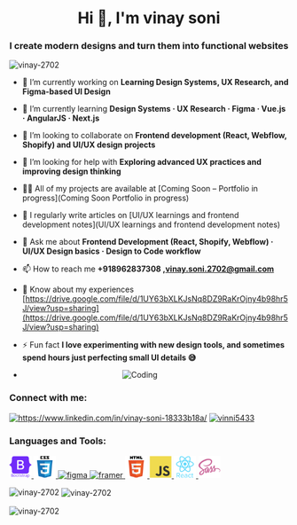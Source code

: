 <h1 align="center">Hi 👋, I'm vinay soni</h1>
<h3 align="center">I create modern designs and turn them into functional websites</h3>



<p align="left"> <img src="https://komarev.com/ghpvc/?username=vinay-2702&label=Profile%20views&color=0e75b6&style=flat" alt="vinay-2702" /> </p>

- 🔭 I’m currently working on **Learning Design Systems, UX Research, and Figma-based UI Design**

- 🌱 I’m currently learning **Design Systems · UX Research · Figma · Vue.js · AngularJS · Next.js**

- 👯 I’m looking to collaborate on **Frontend development (React, Webflow, Shopify) and UI/UX design projects**

- 🤝 I’m looking for help with **Exploring advanced UX practices and improving design thinking**

- 👨‍💻 All of my projects are available at [Coming Soon – Portfolio in progress](Coming Soon Portfolio in progress)

- 📝 I regularly write articles on [UI/UX learnings and frontend development notes](UI/UX learnings and frontend development notes)

- 💬 Ask me about **Frontend Development (React, Shopify, Webflow) · UI/UX Design basics · Design to Code workflow**

- 📫 How to reach me **+918962837308 ,vinay.soni.2702@gmail.com**

- 📄 Know about my experiences [https://drive.google.com/file/d/1UY63bXLKJsNq8DZ9RaKrOjny4b98hr5J/view?usp=sharing](https://drive.google.com/file/d/1UY63bXLKJsNq8DZ9RaKrOjny4b98hr5J/view?usp=sharing)

- ⚡ Fun fact **I love experimenting with new design tools, and sometimes spend hours just perfecting small UI details 😅**

- <img align="right" alt="Coding" width="300" src="https://i.gifer.com/3Bw6.gif"/>

<h3 align="left">Connect with me:</h3>
<p align="left">
<a href="https://linkedin.com/in/https://www.linkedin.com/in/vinay-soni-18333b18a/" target="blank"><img align="center" src="https://raw.githubusercontent.com/rahuldkjain/github-profile-readme-generator/master/src/images/icons/Social/linked-in-alt.svg" alt="https://www.linkedin.com/in/vinay-soni-18333b18a/" height="30" width="40" /></a>
<a href="https://discord.gg/vinni5433" target="blank"><img align="center" src="https://raw.githubusercontent.com/rahuldkjain/github-profile-readme-generator/master/src/images/icons/Social/discord.svg" alt="vinni5433" height="30" width="40" /></a>
</p>

<h3 align="left">Languages and Tools:</h3>
<p align="left"> <a href="https://getbootstrap.com" target="_blank" rel="noreferrer"> <img src="https://raw.githubusercontent.com/devicons/devicon/master/icons/bootstrap/bootstrap-plain-wordmark.svg" alt="bootstrap" width="40" height="40"/> </a> <a href="https://www.w3schools.com/css/" target="_blank" rel="noreferrer"> <img src="https://raw.githubusercontent.com/devicons/devicon/master/icons/css3/css3-original-wordmark.svg" alt="css3" width="40" height="40"/> </a> <a href="https://www.figma.com/" target="_blank" rel="noreferrer"> <img src="https://www.vectorlogo.zone/logos/figma/figma-icon.svg" alt="figma" width="40" height="40"/> </a> <a href="https://www.framer.com/" target="_blank" rel="noreferrer"> <img src="https://www.vectorlogo.zone/logos/framer/framer-icon.svg" alt="framer" width="40" height="40"/> </a> <a href="https://www.w3.org/html/" target="_blank" rel="noreferrer"> <img src="https://raw.githubusercontent.com/devicons/devicon/master/icons/html5/html5-original-wordmark.svg" alt="html5" width="40" height="40"/> </a> <a href="https://developer.mozilla.org/en-US/docs/Web/JavaScript" target="_blank" rel="noreferrer"> <img src="https://raw.githubusercontent.com/devicons/devicon/master/icons/javascript/javascript-original.svg" alt="javascript" width="40" height="40"/> </a> <a href="https://reactjs.org/" target="_blank" rel="noreferrer"> <img src="https://raw.githubusercontent.com/devicons/devicon/master/icons/react/react-original-wordmark.svg" alt="react" width="40" height="40"/> </a> <a href="https://sass-lang.com" target="_blank" rel="noreferrer"> <img src="https://raw.githubusercontent.com/devicons/devicon/master/icons/sass/sass-original.svg" alt="sass" width="40" height="40"/> </a> </p>

<p><img align="left" src="https://github-readme-stats.vercel.app/api/top-langs?username=vinay-2702&show_icons=true&locale=en&layout=compact" alt="vinay-2702" /></p>

<p>&nbsp;<img align="center" src="https://github-readme-stats.vercel.app/api?username=vinay-2702&show_icons=true&locale=en" alt="vinay-2702" /></p>

<p><img align="center" src="https://github-readme-streak-stats.herokuapp.com/?user=vinay-2702&" alt="vinay-2702" /></p>
